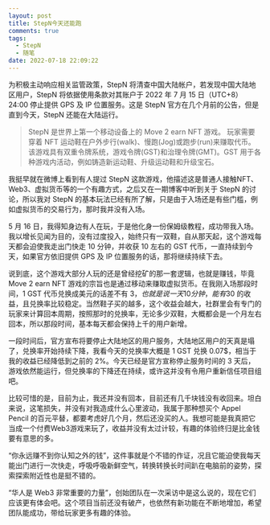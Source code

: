 ```yaml
---
layout: post
title: StepN今天还能跑
comments: true
tags:
  - StepN
  - 随笔
date: 2022-07-18 22:09:22
---
```

为积极主动响应相关监管政策，StepN 将清查中国大陆帐户，若发现中国大陆地区用户，StepN 将依据使用条款对其账户于 2022 年 7 月 15 日（UTC+8）24:00 停止提供 GPS 及 IP 位置服务。这是 StepN 官方在几个月前的公告，但是直到今天，StepN 还能在大陆运行。
<!--more-->
>StepN 是世界上第一个移动设备上的 Move 2 earn NFT 游戏。 玩家需要穿着 NFT 运动鞋在户外步行(walk)、慢跑(Jog)或跑步(run)来赚取代币。 该游戏具有双重令牌系统，游戏令牌(GST)和治理令牌(GMT)。GST 用于各种游戏内活动，例如铸造新运动鞋、升级运动鞋和升级宝石。

我挺早就在微博上看到有人提过 StepN 这款游戏，他描述这是普通人接触NFT、Web3、虚拟货币等的一个有趣方式，之后又在一期博客中听到关于 StepN 的讨论，所以我对 StepN 的基本玩法已经有所了解，只是由于入场还是有些门槛，例如虚拟货币的交易行为，那时我并没有入场。

5 月 16 日，我得知身边有人在玩，于是他化身一份保姆级教程，成功带我入场。我以增长见闻为目的，没有过度投入，始终只有一双鞋，自从那天起，这个游戏每天都会迫使我走出门快走 10 分钟，并收获 10 左右的 GST 代币，一直持续到今天，如果官方依旧提供 GPS 及 IP 位置服务的话，那将继续持续下去。

说到底，这个游戏大部分人玩的还是曾经挖矿的那一套逻辑，也就是赚钱，毕竟 Move 2 earn NFT 游戏的宗旨也是通过移动来赚取虚拟货币。在我刚入场那段时间，1 GST 代币兑换成美元的话差不有 3$，也就是说一天10分钟，能有 30$ 的收益，且兑换率比较稳定。当然鞋子买的越多，这个收益会越大，社群里会有专门的玩家来计算回本周期，按照那时的兑换率，无论多少双鞋，大概都会是一个月左右回本，所以那段时间，基本每天都会保持上千的用户新增。

一段时间后，官方宣布将要停止大陆地区的用户服务，大陆地区用户的天真是塌了，兑换率开始持续下降，我看今天的兑换率大概是 1 GST 兑换 0.07$，相当于我的收益已经降低到之前的 2%。今天已经是官方宣称停止服务时间的 3 天后，游戏依然能运行，但兑换率的下降还在持续，或许这并没有令用户重新信任项目组吧。

比较可惜的是，目前为止，我还并没有回本，目前还有几千块钱没有收回来。坦白来说，这笔损失，并没有对我造成什么心里波动，我属于那种想买个 Appel Pencil 的百元平替，都要考虑好几个月，然后还没买的人。我想可能是我真把它当成一个付费Web3游戏来玩了，收益并没有太过计较，有趣的体验终归是比金钱要有意思的多。

“你永远赚不到你认知之外的钱”，这件事就是个不错的作证，况且它能迫使我每天能出门进行一次快走，呼吸呼吸新鲜空气，转换转换长时间趴在电脑前的姿势，探索探索附近性也是挺不错的。

“华人是 Web3 非常重要的力量”，创始团队在一次采访中是这么说的，现在它们应该更有体会吧。这个项目当前还没有破产，也依然有新功能在不断地增加，希望团队能成功，带给玩家更多有趣的体验。